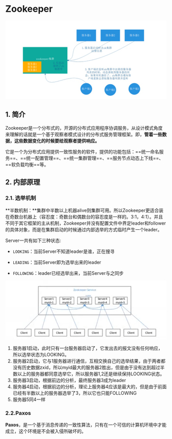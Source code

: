 # Zookeeper

![image-20220601194850330](Zookeeper.assets/image-20220601194850330.png)

## 1. 简介

Zookeeper是一个分布式的，开源的分布式应用程序协调服务，从设计模式角度来理解的话就是一个基于观察者模式设计的分布式服务管理框架。即，**管着一些数据，这些数据变化的时候要给观察者提供响应。**

它是一个为分布式应用提供一致性服务的软件，提供的功能包括：==统一命名服务==、==统一配置管理==、==统一集群管理==、==服务节点动态上下线==、==软负载均衡==等。



## 2. 内部原理

### 2.1. 选举机制

**半数机制：**集群中半数以上机器alive则集群可用。所以Zookeeper更适合装在奇数台机器上（容忍度：奇数台和偶数台的容忍度是一样的。3:1，4:1）。并且不同于其它框架的主从机制，Zookeeper并没有配置文件中界定leader和follower的具体对象，而是在集群启动的时候通过内部选举的方式临时产生一个leader。

Server一共有如下三种状态:

- `LOOKING`：当前Server不知道leader是谁，正在搜寻

- `LEADING`：当前Server即为选举出来的leader
- `FOLLOWING`：leader已经选举出来，当前Server与之同步

![image-20220601202559307](Zookeeper.assets/image-20220601202559307.png)

1. 服务器1启动，此时只有一台服务器启动了，它发出去的报文没有任何响应，所以选举状态为LOOKING。
2. 服务器2启动，它与1服务器进行通信，互相交换自己的选举结果，由于两者都没有历史数据zxid，所以myid最大的服务器2胜出，但是由于没有达到超过半数以上的服务器都同意选举它，所以服务器1,2还是继续保持LOOKING状态。
3. 服务器3启动，根据前边的分析，最终服务器3成为leader
4. 服务器4启动，根据前边的分析，理论上服务器4应该是最大的，但是由于前面已经有半数以上的服务器选举了3，所以它也只能FOLLOWING
5. 服务器5同4一样

### 2.2.Paxos

**Paxos**，是一个基于消息传递的一致性算法，只有在一个可信的计算机环境中才能成立，这个环境是不会被入侵所破坏的。